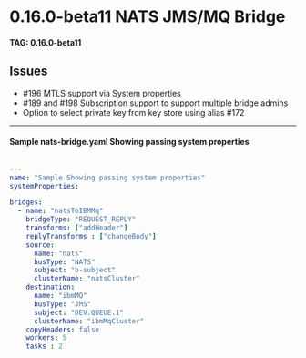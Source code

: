 # 0.16.0-beta11 NATS JMS/MQ Bridge

#### TAG: 0.16.0-beta11

## Issues

* #196 MTLS support via System properties
* #189 and #198 Subscription support to support multiple bridge admins   
* Option to select private key from key store using alias #172

----

#### Sample nats-bridge.yaml Showing passing system properties

```yaml

---
name: "Sample Showing passing system properties"
systemProperties:

bridges:
  - name: "natsToIBMMq"
    bridgeType: "REQUEST_REPLY"
    transforms: ["addHeader"]
    replyTransforms : ["changeBody"]
    source:
      name: "nats"
      busType: "NATS"
      subject: "b-subject"
      clusterName: "natsCluster"
    destination:
      name: "ibmMQ"
      busType: "JMS"
      subject: "DEV.QUEUE.1"
      clusterName: "ibmMqCluster"
    copyHeaders: false
    workers: 5
    tasks : 2
```
